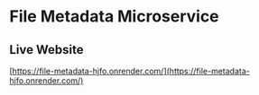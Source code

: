# File Metadata Microservice

## Live Website
[https://file-metadata-hjfo.onrender.com/](https://file-metadata-hjfo.onrender.com/)
